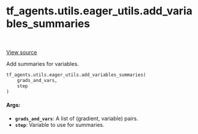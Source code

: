 <div itemscope itemtype="http://developers.google.com/ReferenceObject">
<meta itemprop="name" content="tf_agents.utils.eager_utils.add_variables_summaries" />
<meta itemprop="path" content="Stable" />
</div>

# tf_agents.utils.eager_utils.add_variables_summaries

<table class="tfo-notebook-buttons tfo-api" align="left">
</table>

<a target="_blank" href="https://github.com/tensorflow/agents/tree/master/tf_agents/utils/eager_utils.py">View
source</a>

Add summaries for variables.

``` python
tf_agents.utils.eager_utils.add_variables_summaries(
    grads_and_vars,
    step
)
```

<!-- Placeholder for "Used in" -->

#### Args:

* <b>`grads_and_vars`</b>: A list of (gradient, variable) pairs.
* <b>`step`</b>: Variable to use for summaries.
